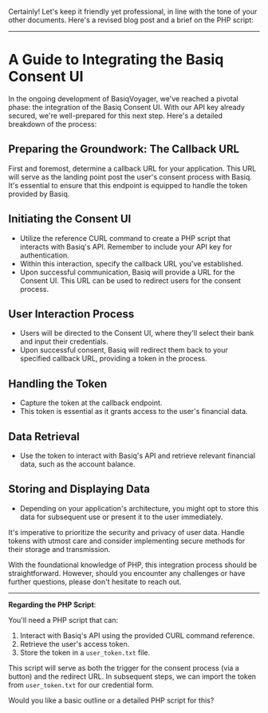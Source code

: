 Certainly! Let's keep it friendly yet professional, in line with the tone of your other documents. Here's a revised blog post and a brief on the PHP script:

---

# A Guide to Integrating the Basiq Consent UI

In the ongoing development of BasiqVoyager, we've reached a pivotal phase: the integration of the Basiq Consent UI. With our API key already secured, we're well-prepared for this next step. Here's a detailed breakdown of the process:

## Preparing the Groundwork: The Callback URL

First and foremost, determine a callback URL for your application. This URL will serve as the landing point post the user's consent process with Basiq. It's essential to ensure that this endpoint is equipped to handle the token provided by Basiq.

## Initiating the Consent UI

- Utilize the reference CURL command to create a PHP script that interacts with Basiq's API. Remember to include your API key for authentication.
- Within this interaction, specify the callback URL you've established.
- Upon successful communication, Basiq will provide a URL for the Consent UI. This URL can be used to redirect users for the consent process.

## User Interaction Process

- Users will be directed to the Consent UI, where they'll select their bank and input their credentials.
- Upon successful consent, Basiq will redirect them back to your specified callback URL, providing a token in the process.

## Handling the Token

- Capture the token at the callback endpoint.
- This token is essential as it grants access to the user's financial data.

## Data Retrieval

- Use the token to interact with Basiq's API and retrieve relevant financial data, such as the account balance.

## Storing and Displaying Data

- Depending on your application's architecture, you might opt to store this data for subsequent use or present it to the user immediately.

It's imperative to prioritize the security and privacy of user data. Handle tokens with utmost care and consider implementing secure methods for their storage and transmission.

With the foundational knowledge of PHP, this integration process should be straightforward. However, should you encounter any challenges or have further questions, please don't hesitate to reach out.

---

**Regarding the PHP Script**:

You'll need a PHP script that can:

1. Interact with Basiq's API using the provided CURL command reference.
2. Retrieve the user's access token.
3. Store the token in a `user_token.txt` file.

This script will serve as both the trigger for the consent process (via a button) and the redirect URL. In subsequent steps, we can import the token from `user_token.txt` for our credential form.

Would you like a basic outline or a detailed PHP script for this?
